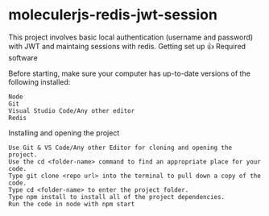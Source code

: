 # moleculerjs-redis-jwt-session

This project involves basic local authentication (username and password) with JWT and maintaing sessions with redis.
Getting set up 👍
Required software

Before starting, make sure your computer has up-to-date versions of the following installed:

    Node
    Git
    Visual Studio Code/Any other editor
    Redis

Installing and opening the project

    Use Git & VS Code/Any other Editor for cloning and opening the project.
    Use the cd <folder-name> command to find an appropriate place for your code.
    Type git clone <repo url> into the terminal to pull down a copy of the code.
    Type cd <folder-name> to enter the project folder.
    Type npm install to install all of the project dependencies.
    Run the code in node with npm start
